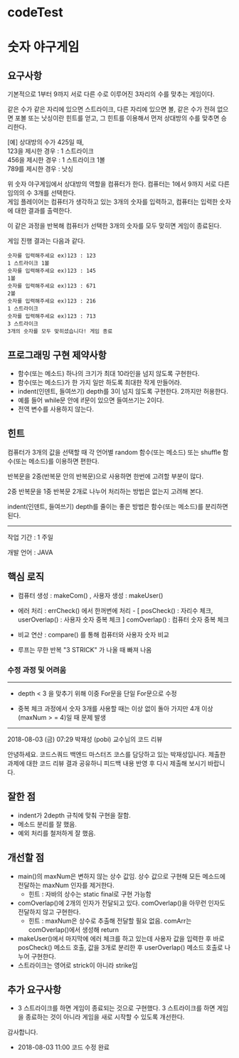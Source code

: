 # codeTest
# 숫자 야구게임
## 요구사항
기본적으로 1부터 9까지 서로 다른 수로 이루어진 3자리의 수를 맞추는 게임이다.

같은 수가 같은 자리에 있으면 스트라이크, 다른 자리에 있으면 볼, 같은 수가 전혀 없으면 포볼 또는 낫싱이란 힌트를 얻고, 
그 힌트를 이용해서 먼저 상대방의 수를 맞추면 승리한다.

[예] 상대방의 수가 425일 때,<br>
123을 제시한 경우 : 1 스트라이크<br> 
456을 제시한 경우 : 1 스트라이크 1볼<br>
789를 제시한 경우 : 낫싱

위 숫자 야구게임에서 상대방의 역할을 컴퓨터가 한다. 컴퓨터는 1에서 9까지 서로 다른 임의의 수 3개를 선택한다.<br>
게임 플레이어는 컴퓨터가 생각하고 있는 3개의 숫자를 입력하고, 컴퓨터는 입력한 숫자에 대한 결과를 출력한다.

이 같은 과정을 반복해 컴퓨터가 선택한 3개의 숫자를 모두 맞히면 게임이 종료된다.

게임 진행 결과는 다음과 같다.

```
숫자를 입력해주세요 ex)123 : 123
1 스트라이크 1볼
숫자를 입력해주세요 ex)123 : 145
1볼 
숫자를 입력해주세요 ex)123 : 671
2볼
숫자를 입력해주세요 ex)123 : 216
1 스트라이크
숫자를 입력해주세요 ex)123 : 713
3 스트라이크 
3개의 숫자를 모두 맞히셨습니다! 게임 종료
```

## 프로그래밍 구현 제약사항
* 함수(또는 메소드) 하나의 크기가 최대 10라인을 넘지 않도록 구현한다.
* 함수(또는 메소드)가 한 가지 일만 하도록 최대한 작게 만들어라.
* indent(인덴트, 들여쓰기) depth를 3이 넘지 않도록 구현한다. 2까지만 허용한다.
* 예를 들어 while문 안에 if문이 있으면 들여쓰기는 2이다.
* 전역 변수를 사용하지 않는다.

## 힌트
컴퓨터가 3개의 값을 선택할 때 각 언어별 random 함수(또는 메소드) 또는 shuffle 함수(또는 메소드)를 이용하면 편한다.

반복문을 2중(반복문 안의 반복문)으로 사용하면 한번에 고려할 부분이 많다.

2중 반복문을 1중 반복문 2개로 나누어 처리하는 방법은 없는지 고려해 본다.

indent(인덴트, 들여쓰기) depth를 줄이는 좋은 방법은 함수(또는 메소드)를 분리하면 된다.

---

작업 기간 :  1 주일

개발 언어 : JAVA 

## 핵심 로직

- 컴퓨터 생성 : makeCom() , 사용자 생성 : makeUser()

- 에러 처리 : errCheck() 에서 한꺼번에 처리 - [ posCheck() : 자리수 체크, userOverlap() : 사용자 숫자 중복 체크 ]
         comOverlap() : 컴퓨터 숫자 중복 체크

- 비교 연산 : compare() 를 통해 컴퓨터와 사용자 숫자 비교

- 루프는 무한 반복 "3 STRICK" 가 나올 때 빠져 나옴

<h3>수정 과정 및 어려움</h3><hr>

- depth < 3 을 맞추기 위해 이중 For문을 단일 For문으로 수정

- 중복 체크 과정에서 숫자 3개를 사용할 때는 이상 없이 돌아 가지만 4개 이상(maxNum > = 4)일 때 문제 발생

---

2018-08-03 (금) 07:29 
박재성 (pobi) 교수님의  코드 리뷰

안녕하세요.
코드스쿼드 백엔드 마스터즈 코스를 담당하고 있는 박재성입니다.
제출한 과제에 대한 코드 리뷰 결과 공유하니 피드백 내용 반영 후 다시 제출해 보시기 바랍니다.

## 잘한 점
* indent가 2depth 규칙에 맞춰 구현을 잘함.
* 메소드 분리를 잘 했음.
* 예외 처리를 철저하게 잘 했음.

## 개선할 점
* main()의 maxNum은 변하지 않는 상수 값임. 상수 값으로 구현해 모든 메소드에 전달하는 maxNum 인자를 제거한다.
  * 힌트 : 자바의 상수는 static final로 구현 가능함
* comOverlap()에 2개의 인자가 전달되고 있다. comOverlap()을 아무런 인자도 전달하지 않고 구현한다.
  * 힌트 : maxNum은 상수로 추출해 전달할 필요 없음. comArr는 comOverlap()에서 생성해 return
* makeUser()에서 마지막에 에러 체크를 하고 있는데 사용자 값을 입력한 후 바로 posCheck() 메소드 호출, 값을 3개로 분리한 후 userOverlap() 메소드 호출로 나누어 구현한다.
* 스트라이크는 영어로 strick이 아니라 strike임

## 추가 요구사항
* 3 스트라이크를 하면 게임이 종료되는 것으로 구현했다. 3 스트라이크를 하면 게임을 종료하는 것이 아니라 게임을 새로 시작할 수 있도록 개선한다.

감사합니다.

- 2018-08-03 11:00 코드 수정 완료
